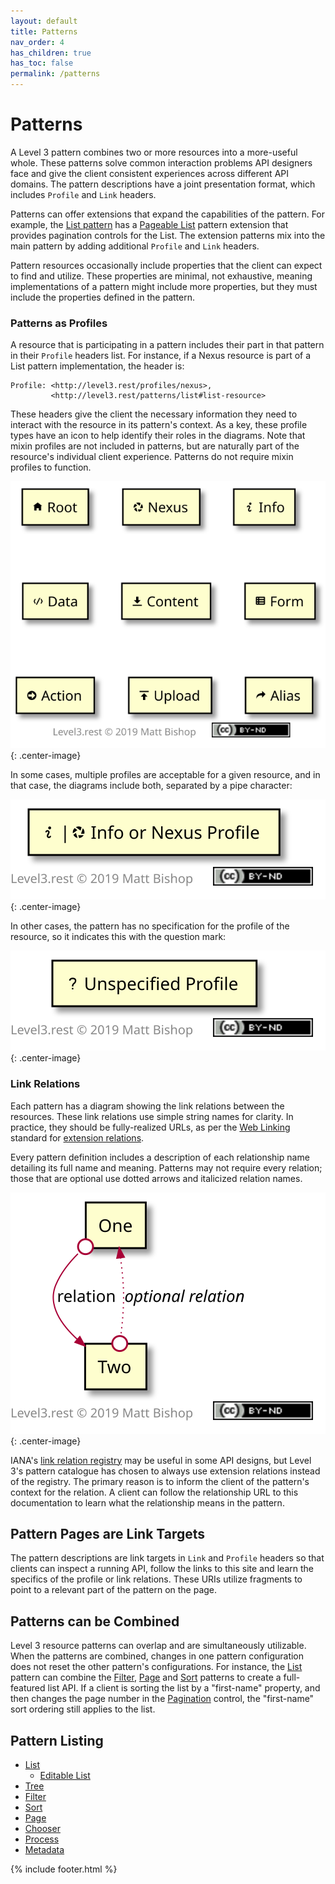 ```yaml
---
layout: default
title: Patterns
nav_order: 4
has_children: true
has_toc: false
permalink: /patterns
---
```

# Patterns

A Level 3 pattern combines two or more resources into a more-useful whole. These patterns solve common interaction problems API designers face and give the client consistent experiences across different API domains. The pattern descriptions have a joint presentation format, which includes `Profile` and `Link` headers.

Patterns can offer extensions that expand the capabilities of the pattern. For example, the [List pattern](list.md) has a [Pageable List](pageable.md) pattern extension that provides pagination controls for the List. The extension patterns mix into the main pattern by adding additional `Profile` and `Link` headers.

Pattern resources occasionally include properties that the client can expect to find and utilize. These properties are minimal, not exhaustive, meaning implementations of a pattern might include more properties, but they must include the properties defined in the pattern.

### Patterns as Profiles

A resource that is participating in a pattern includes their part in that pattern in their `Profile` headers list. For instance, if a Nexus resource is part of a List pattern implementation, the header is:

```http
Profile: <http://level3.rest/profiles/nexus>,
         <http://level3.rest/patterns/list#list-resource>
```

These headers give the client the necessary information they need to interact with the resource in its pattern's context. As a key, these profile types have an icon to help identify their roles in the diagrams. Note that mixin profiles are not included in patterns, but are naturally part of the resource's individual client experience. Patterns do not require mixin profiles to function.

![](profiles-list.svg){: .center-image}

In some cases, multiple profiles are acceptable for a given resource, and in that case, the diagrams include both, separated by a pipe character:

![](multiple-profiles.svg){: .center-image}

In other cases, the pattern has no specification for the profile of the resource, so it indicates this with the question mark:

![](unspecified-profile.svg){: .center-image}

### Link Relations

Each pattern has a diagram showing the link relations between the resources. These link relations use simple string names for clarity. In practice, they should be fully-realized URLs, as per the [Web Linking](https://tools.ietf.org/html/rfc8288) standard for [extension relations](https://tools.ietf.org/html/rfc8288#section-2.1.2). 

Every pattern definition includes a description of each relationship name detailing its full name and meaning. Patterns may not require every relation; those that are optional use dotted arrows and italicized relation names.

![](relations.svg){: .center-image}

IANA's [link relation registry](https://www.iana.org/assignments/link-relations/link-relations.xhtml) may be useful in some API designs, but Level 3's pattern catalogue has chosen to always use extension relations instead of the registry. The primary reason is to inform the client of the pattern's context for the relation. A client can follow the relationship URL to this documentation to learn what the relationship means in the pattern.

## Pattern Pages are Link Targets

The pattern descriptions are link targets in `Link` and `Profile` headers so that clients can inspect a running API, follow the links to this site and learn the specifics of the profile or link relations. These URIs utilize fragments to point to a relevant part of the pattern on the page.

## Patterns can be Combined

Level 3 resource patterns can overlap and are simultaneously utilizable. When the patterns are combined, changes in one pattern configuration does not reset the other pattern's configurations. For instance, the [List](list.md) pattern can combine the [Filter](filter.md), [Page](page.md) and [Sort](sort.md) patterns to create a full-featured list API. If a client is sorting the list by a "first-name" property, and then changes the page number in the [Pagination](page.md#pagination-resource) control, the "first-name" sort ordering still applies to the list.

## Pattern Listing

- [List](list.md)
  - [Editable List](list/editable.md)
- [Tree](tree.md)
- [Filter](filter.md)
- [Sort](sort.md)
- [Page](page.md)
- [Chooser](chooser.md)
- [Process](process.md)
- [Metadata](metadata.md)

{% include footer.html %}